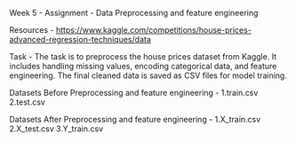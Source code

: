 Week 5 - Assignment -
Data Preprocessing and feature engineering

Resources - https://www.kaggle.com/competitions/house-prices-advanced-regression-techniques/data

Task - The task is to preprocess the house prices dataset from Kaggle. 
       It includes handling missing values, encoding categorical data, and feature engineering.
       The final cleaned data is saved as CSV files for model training.

Datasets Before Preprocessing and feature engineering - 1.train.csv
                                                        2.test.csv

Datasets After Preprocessing and feature engineering - 1.X_train.csv
                                                       2.X_test.csv
                                                       3.Y_train.csv
